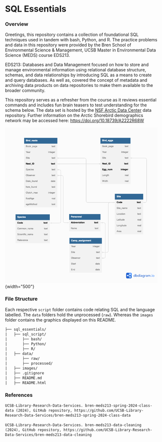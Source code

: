 # SQL Essentials

### Overview

Greetings, this repository contains a collection of foundational SQL techniques used in tandem with bash, Python, and R. The practice problems and data in this repository were provided by the Bren School of Environmental Science & Management, UCSB Master in Environmental Data Science (MEDS) course EDS213.

EDS213: Databases and Data Management focused on how to store and manage environmental information using relational database structure, schemas, and data relationships by introducing SQL as a means to create and query databases. As well as, covered the concept of metadata and archiving data products on data repositories to make them available to the broader community.

This repository serves as a refresher from the course as it reviews essential commands and includes fun brain teasers to test understanding for the schema below. The data set is hosted by the [NSF Arctic Data Center](https://arcticdata.io) data repository. Further information on the Arctic Shorebird demographics network may be accessed here: <https://doi.org/10.18739/A2222R68W>

![](images/asdn-er-diagram.png){width="500"}

### File Structure

Each respective `script` folder contains code relating SQL and the language labelled. The `data` folders hold the unprocessed (`raw`). Whereas the `images` folder contains the graphics displayed on this README.

```         
├── sql_essentials/
|   ├── sql_script/
|       ├── bash/
|       ├── Python/
|       ├── R/
|   ├── data/
|       ├── raw/
|       ├── processed/
|   ├── images/
|   ├── .gitignore
|   ├── README.md
|   ├── README.html
```

### References

```         
UCSB-Library-Research-Data-Services. bren-meds213-spring-2024-class-data (2024), GitHub repository, https://github.com/UCSB-Library-Research-Data-Services/bren-meds213-spring-2024-class-data

UCSB-Library-Research-Data-Services. bren-meds213-data-cleaning (2024), GitHub repository, https://github.com/UCSB-Library-Research-Data-Services/bren-meds213-data-cleaning
```

